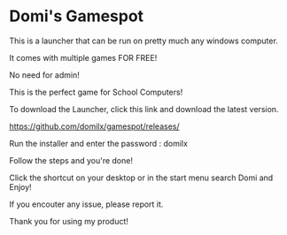 # Domi's Gamespot

This is a launcher that can be run on pretty much any windows computer.

It comes with multiple games FOR FREE!

No need for admin!

This is the perfect game for School Computers!

To download the Launcher, click this link and download the latest version.

https://github.com/domilx/gamespot/releases/

Run the installer and enter the password : domilx

Follow the steps and you're done!

Click the shortcut on your desktop or in the start menu search Domi and Enjoy!

If you encouter any issue, please report it. 

Thank you for using my product!
